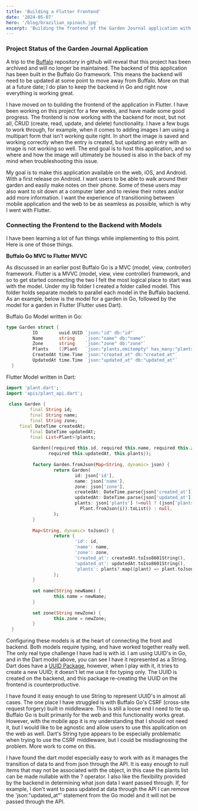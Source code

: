 ```yaml
---
title: 'Building a Flutter Frontend'
date: '2024-05-07'
hero: '/blog/brazilian_spinach.jpg'
excerpt: 'Building the frontend of the Garden Journal application with Flutter. Connecting the frontend to the backend with models.'
---
```

### Project Status of the Garden Journal Application
A trip to the [Buffalo](https://github.com/gobuffalo/buffalo) repository in github will reveal that this project has been archived and will no longer be maintained. The backend of this application has been built in the Buffalo Go framework. This means the backend will need to be updated at some point to move away from Buffalo. More on that at a future date; I do plan to keep the backend in Go and right now everything is working great. 
																						
I have moved on to building the frontend of the application in Flutter. I have been working on this project for a few weeks, and have made some good progress. The frontend is now working with the backend for most, but not all, CRUD (create, read, update, and delete) functionality. I have a few bugs to work through, for example, when it comes to adding images I am using a multipart form that isn't working quite right. In short the image is saved and working correctly when the entry is created, but updating an entry with an image is not working so well. The end goal is to host this application, and so where and how the image will ultimately be housed is also in the back of my mind when troubleshooting this issue.	

My goal is to make this application available on the web, iOS, and Android. With a first release on Android. I want users to be able to walk around their garden and easily make notes on their phone. Some of these users may also want to sit down at a computer later and to review their notes and/or add more information. I want the experience of transitioning between mobile application and the web to be as seamless as possible, which is why I went with Flutter.

### Connecting the Frontend to the Backend with Models

I have been learning a lot of fun things while implementing to this point. Here is one of those things.

**Buffalo Go MVC to Flutter MVVC**

As discussed in an earlier post Buffalo Go is a MVC (model, view, controller) framework. Flutter is a MVVC (model, view, view controller) framework, and so to get started connecting the two I felt the most logical place to start was with the model. Under my lib folder I created a folder called model. This folder holds separate models to parallel each model in the Buffalo backend. As an example, below is the model for a garden in Go, followed by the model for a garden in Flutter (Flutter uses Dart).

Buffalo Go Model written in Go:

```go 
type Garden struct {
          ID        uuid.UUID `json:"id" db:"id"`
          Name      string    `json:"name" db:"name"`
          Zone      string    `json:"zone" db:"zone"`
          Plants    []Plant   `json:"plants,omitempty" has_many:"plants"`
          CreatedAt time.Time `json:"created_at" db:"created_at"`
          UpdatedAt time.Time `json:"updated_at" db:"updated_at"`
  }
``` 

Flutter Model written in Dart:

```dart
import 'plant.dart';
import 'apis/plant_api.dart';
 
 class Garden {
         final String id;
         final String name;
         final String zone;
  	 final DateTime createdAt;
         final DateTime updatedAt;
         final List<Plant>?plants;
   
          Garden({required this.id, required this.name, required this.zone, required this.createdAt,
	       		required this.updatedAt, this.plants});
  
          factory Garden.fromJson(Map<String, dynamic> json) {
                  return Garden(
                          id: json['id'],
                          name: json['name'],
                          zone: json['zone'],
                          createdAt: DateTime.parse(json['created_at']),
                          updatedAt: DateTime.parse(json['updated_at']),
                          plants: json['plants'] !=null ? (json['plants'] as List).map((i) => 
			       			Plant.fromJson(i)).toList() : null,
                  );
          }
    
          Map<String, dynamic> toJson() {
                  return {
                          'id': id,
                          'name': name,
                          'zone': zone,
                          'created_at': createdAt.toIso8601String(),
                          'updated_at': updatedAt.toIso8601String(),
                          'plants': plants?.map((plant) => plant.toJson()).toList(),
                  };
          }
          
          set name(String newName) {  
                  this.name = newName;
          }
      
          set zone(String newZone) {
                  this.zone = newZone;
          }
  }
```
Configuring these models is at the heart of connecting the front and backend. Both models require typing, and have worked together really well. The only real type challenge I have had is with id. I am using UUID's in Go, and in the Dart model above, you can see I have it represented as a String. Dart does have a [UUID Package](https://pub.dev/packages/uuid), however, when I play with it, it tries to create a new UUID; it doesn't let me use it for typing only. The UUID is created on the backend, and this package re-creating the UUID on the frontend is counterproductive. 

I have found it easy enough to use String to represent UUID's in almost all cases. The one place I have struggled is with Buffalo Go's CSRF (cross-site request forgery) built in middleware. This is still a loose end I need to tie up. Buffalo Go is built primarily for the web and this functionality works great. However, with the mobile app it is my understanding that I should not need it, but I would like to be agnostic and allow users to use this application on the web as well. Dart's String type appears to be especially problematic when trying to use the CSRF middleware, but I could be misdiagnosing the problem. More work to come on this.

I have found the dart model especially easy to work with as it manages the transition of data to and from json through the API. It is easy enough to null items that may not be associated with the object, in this case the plants list can be made nullable with the ? operator. I also like the flexibility provided by the backend in determining what json data I want passed through. If, for example, I don't want to pass updated at data through the API I can remove the 'json:"updated_at"' statement from the Go model and it will not be passed through the API.




